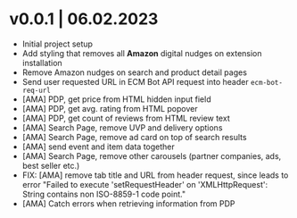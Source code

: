 # v0.0.1 | 06.02.2023
* Initial project setup
* Add styling that removes all **Amazon** digital nudges on extension installation 
* Remove Amazon nudges on search and product detail pages
* Send user requested URL in ECM Bot API request into header `ecm-bot-req-url`
* [AMA] PDP, get price from HTML hidden input field
* [AMA] PDP, get avg. rating from HTML popover 
* [AMA] PDP, get count of reviews from HTML review text
* [AMA] Search Page, remove UVP and delivery options
* [AMA] Search Page, remove ad card on top of search results
* [AMA] send event and item data together
* [AMA] Search Page, remove other carousels (partner companies, ads, best seller etc.)
* FIX: [AMA] remove tab title and URL from header request, since leads to error "Failed to execute 'setRequestHeader' on 'XMLHttpRequest': String contains non ISO-8859-1 code point."
* [AMA] Catch errors when retrieving information from PDP
